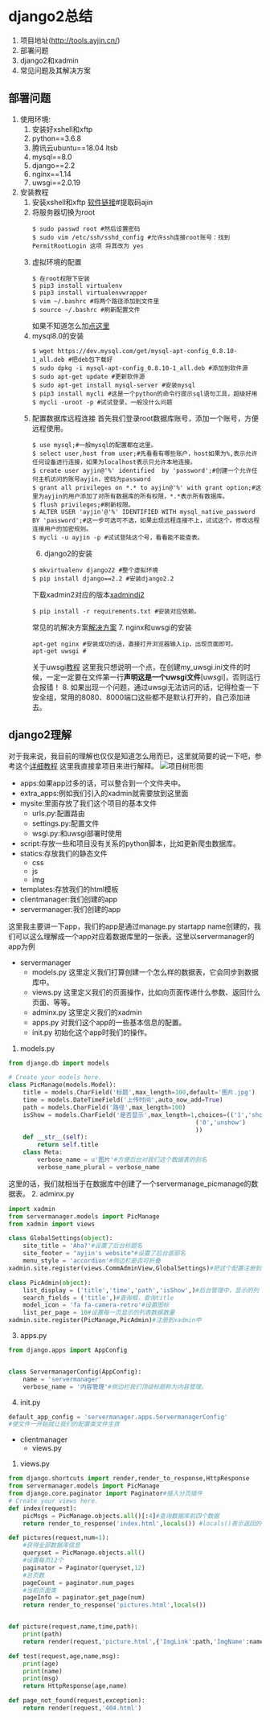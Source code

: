 # django2总结

 1. 项目地址(http://tools.ayjin.cn/)
 2. 部署问题
 3. django2和xadmin
 4. 常见问题及其解决方案

## 部署问题
1. 使用环境:
	1. 安装好xshell和xftp
	2. python==3.6.8
	2. 腾讯云ubuntu==18.04 ltsb
	3. mysql==8.0
	3. django==2.2
	4. nginx==1.14
	5. uwsgi==2.0.19
2. 安装教程
	1. 安装xshell和xftp
[软件链接](https://pan.baidu.com/s/12CwdpAPLtlrwabfW9E1cXQ)#提取码ajin
	2. 将服务器切换为root
		```
		$ sudo passwd root #然后设置密码
		$ sudo vim /etc/ssh/sshd_config #允许ssh连接root账号：找到PermitRootLogin 这项 将其改为 yes
		```
	3. 虚拟环境的配置
		```
		$ 在root权限下安装
		$ pip3 install virtualenv
		$ pip3 install virtualenvwrapper
		$ vim ~/.bashrc #将两个路径添加到文件里
		$ source ~/.bashrc #刷新配置文件
		```
		如果不知道怎么加[点这里](https://blog.csdn.net/weixin_40576643/article/details/80884135)
	4. mysql8.0的安装
		```
		$ wget https://dev.mysql.com/get/mysql-apt-config_0.8.10-1_all.deb #把deb包下载好
		$ sudo dpkg -i mysql-apt-config_0.8.10-1_all.deb #添加到软件源
		$ sudo apt-get update #更新软件源
		$ sudo apt-get install mysql-server #安装mysql
		$ pip3 install mycli #这是一个python的命令行提示sql语句工具，超级好用
		$ mycli -uroot -p #试试登录，一般没什么问题
		```
	5. 配置数据库远程连接
		首先我们登录root数据库账号，添加一个账号，方便远程使用。
		```
		$ use mysql;#一般mysql的配置都在这里。
		$ select user,host from user;#先看看有哪些账户，host如果为%,表示允许任何设备进行连接，如果为localhost表示只允许本地连接。
		$ create user ayjin@'%' identified  by 'password';#创建一个允许任何主机访问的账号ayjin，密码为password
		$ grant all privileges on *.* to ayjin@'%' with grant option;#这里为ayjin的用户添加了对所有数据库的所有权限，*.*表示所有数据库。
		$ flush privileges;#刷新权限。
		$ ALTER USER 'ayjin'@'%' IDENTIFIED WITH mysql_native_password BY 'password';#这一步可选可不选，如果出现远程连接不上，试试这个。修改远程连接用户的加密规则。
		$ mycli -u ayjin -p #试试登陆这个号，看看能不能查表。
		```
	   6. django2的安装
		```
		$ mkvirtualenv django22 #整个虚拟环境
		$ pip install django==2.2 #安装django2.2
		```
		下载xadmin2对应的版本[xadmindj2](https://github.com/sshwsfc/xadmin/tree/django2)
		```
		$ pip install -r requirements.txt #安装对应依赖。
		```
		常见的坑解决方案[解决方案](https://www.jianshu.com/p/3a3afda82f72)
	   7. nginx和uwsgi的安装
		```
		apt-get nginx #安装成功的话，直接打开浏览器输入ip，出现页面即可。
		apt-get uwsgi #
		```
		关于uwsgi[教程](https://www.runoob.com/python3/python-uwsgi.html)
		这里我只想说明一个点，在创建my_uwsgi.ini文件的时候，一定一定要在文件第一行**声明这是一个uwsgi文件**[uwsgi]，否则运行会报错！
	   8. 如果出现一个问题，通过uwsgi无法访问的话，记得检查一下安全组，常用的8080、8000端口这些都不是默认打开的，自己添加进去。

## django2理解
对于我来说，我目前的理解也仅仅是知道怎么用而已，这里就简要的说一下吧，参考这个[详细教程](https://www.runoob.com/django/django-tutorial.html)
这里我直接拿项目来进行解释。
![项目树形图](https://github.com/ay1Jin/website/blob/main/doc/img/tree.PNG)
- apps:如果app过多的话，可以整合到一个文件夹中。
- extra_apps:例如我们引入的xadmin就需要放到这里面
- mysite:里面存放了我们这个项目的基本文件
	- urls.py:配置路由
	- settings.py:配置文件
	- wsgi.py:和uwsgi部署时使用
- script:存放一些和项目没有关系的python脚本，比如更新爬虫数据库。
- statics:存放我们的静态文件
	- css
	- js
	- img
- templates:存放我们的html模板
- clientmanager:我们创建的app
- servermanager:我们创建的app

这里我主要讲一下app，我们的app是通过manage.py startapp name创建的，我们可以这么理解成一个app对应着数据库里的一张表。这里以servermanager的app为例
- servermanager
	- models.py 这里定义我们打算创建一个怎么样的数据表，它会同步到数据库中。
	- views.py 这里定义我们的页面操作，比如向页面传递什么参数、返回什么页面、等等。
	- adminx.py 这里定义我们的xadmin
	- apps.py 对我们这个app的一些基本信息的配置。
	- init.py 初始化这个app时我们的操作。

1. models.py

``` python
from django.db import models

# Create your models here.
class PicManage(models.Model):
    title = models.CharField('标题',max_length=100,default='图片.jpg')
    time = models.DateTimeField('上传时间',auto_now_add=True)
    path = models.CharField('路径',max_length=100)
    isShow = models.CharField('是否显示',max_length=1,choices=(('1','show'),
                                                    ('0','unshow')
                                                    ))
    def __str__(self):
        return self.title
    class Meta:
        verbose_name = u'图片'#方便后台对我们这个数据表的别名
        verbose_name_plural = verbose_name
```
这里的话，我们就相当于在数据库中创建了一个servermanage_picmanage的数据表。
2. adminx.py

``` python
import xadmin
from servermanager.models import PicManage
from xadmin import views

class GlobalSettings(object):
    site_title = 'Aha?'#设置了后台标题名
    site_footer = "ayjin's website"#设置了后台底部名
    menu_style = 'accordion'#侧边栏是否可折叠
xadmin.site.register(views.CommAdminView,GlobalSettings)#把这个配置注册到xadmin中才会生效

class PicAdmin(object):
    list_display = ('title','time','path','isShow',)#后台管理中，显示的列
    search_fields = ('title',)#查询框，查询title
    model_icon = 'fa fa-camera-retro'#设置图标
    list_per_page = 10#设置每一页显示的列表数据数量
xadmin.site.register(PicManage,PicAdmin)#注册到xadmin中
```
3. apps.py

``` python
from django.apps import AppConfig


class ServermanagerConfig(AppConfig):
    name = 'servermanager'
    verbose_name = '内容管理'#侧边栏我们顶级标题称为内容管理。

```
4. init.py

``` python
default_app_config = 'servermanager.apps.ServermanagerConfig'
#使文件一开始就让我们的配置类文件生效
```
- clientmanager
	- views.py

1. views.py

``` python
from django.shortcuts import render,render_to_response,HttpResponse
from servermanager.models import PicManage
from django.core.paginator import Paginator#插入分页插件
# Create your views here.
def index(request):
    picMsgs = PicManage.objects.all()[:4]#查询数据库前四个数据
    return render_to_response('index.html',locals()) #locals()表示返回的这个函数中所有的变量。

def pictures(request,num=1):
    #获得全部数据库信息
    queryset = PicManage.objects.all()
    #设置每页12个
    paginator = Paginator(queryset,12)
    #总页数
    pageCount = paginator.num_pages
    #当前页面类
    pageInfo = paginator.get_page(num)
    return render_to_response('pictures.html',locals())


def picture(request,name,time,path):
    print(path)
    return render(request,'picture.html',{'ImgLink':path,'ImgName':name,'UploadTime':time})

def test(request,age,name,msg):
    print(age)
    print(name)
    print(msg)
    return HttpResponse(age,name)

def page_not_found(request,exception):
    return render(request,'404.html')
```

  
  



 
	
